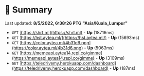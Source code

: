 # 📖 Summary
Last updated: **8/5/2022, 6:38:26 PTG "Asia/Kuala_Lumpur"**

- `GET` [https://shrt.ml](https://shrt.ml) - **Up** (18719ms)
- `GET` [https://hst.aytea.ml/](https://hst.aytea.ml/) - **Up** (15693ms)
- `GET` [https://color.aytea.ml/4b31d6.png](https://color.aytea.ml/4b31d6.png) - **Up** (5063ms)
- `GET` [https://memeapi.aytea14.repl.co/gimme](https://memeapi.aytea14.repl.co/gimme) - **Up** (3109ms)
- `GET` [https://teledrivemy.herokuapp.com/dashboard](https://teledrivemy.herokuapp.com/dashboard) - **Up** (187ms)

